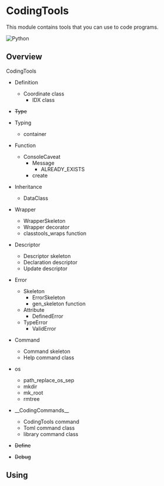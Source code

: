 # CodingTools
This module contains tools that you can use to code programs.

<img src="https://qiita-user-contents.imgix.net/https%3A%2F%2Fimg.shields.io%2Fbadge%2F-Python-F2C63C.svg%3Flogo%3Dpython%26style%3Dfor-the-badge?ixlib=rb-4.0.0&auto=format&gif-q=60&q=75&s=c17144ccc12f9c19e9dbba2eec5c7980" alt="Python">

## Overview
CodingTools


- Definition
  - Coordinate class
    - IDX class


- ~~Type~~


- Typing
  - container


- Function
  - ConsoleCaveat
    - Message
      - ALREADY_EXISTS
    - create


- Inheritance
  - DataClass


- Wrapper
  - WrapperSkeleton
  - Wrapper decorator
  - classtools_wraps function


- Descriptor
  - Descriptor skeleton
  - Declaration descriptor
  - Update descriptor


- Error
  - Skeleton
    - ErrorSkeleton
    - gen_skeleton function
  - Attribute
    - DefinedError
  - TypeError
    - ValidError


- Command
  - Command skeleton
  - Help command class


- os
  - path_replace_os_sep
  - mkdir
  - mk_root
  - rmtree


- \_\_CodingCommands__
  - CodingTools command
  - Toml command class
  - library command class


- ~~Define~~


- ~~Debug~~


## Using
